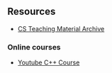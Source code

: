 ## Resources

- [CS Teaching Material Archive](https://www.cs.bu.edu/teaching/)

### Online courses

- [Youtube C++ Course](https://www.youtube.com/watch?v=l8UeoizDLJw&list=PL71DAFD8C68FD9013&index=1)
